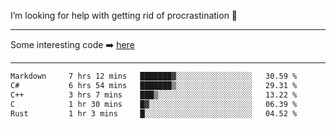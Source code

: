 I’m looking for help with getting rid of procrastination 🤔

-----

Some interesting code :arrow_right: [here](https://github.com/zhen8838/playground)

-----

<!--START_SECTION:waka-->

```txt
Markdown     7 hrs 12 mins   ███████▓░░░░░░░░░░░░░░░░░   30.59 %
C#           6 hrs 54 mins   ███████▒░░░░░░░░░░░░░░░░░   29.31 %
C++          3 hrs 7 mins    ███▒░░░░░░░░░░░░░░░░░░░░░   13.22 %
C            1 hr 30 mins    █▓░░░░░░░░░░░░░░░░░░░░░░░   06.39 %
Rust         1 hr 3 mins     █░░░░░░░░░░░░░░░░░░░░░░░░   04.52 %
```

<!--END_SECTION:waka-->

<!--
**zhen8838/zhen8838** is a ✨ _special_ ✨ repository because its `README.md` (this file) appears on your GitHub profile.

Here are some ideas to get you started:

- 🔭 I’m currently working on ...
- 🌱 I’m currently learning ...
- 👯 I’m looking to collaborate on ...
 ...
- 💬 Ask me about ...
- 📫 How to reach me: ...
- 😄 Pronouns: ...
- ⚡ Fun fact: ...
-->
